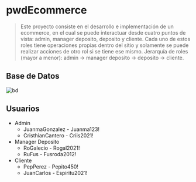 # pwdEcommerce

> Este proyecto consiste en el desarrollo e implementación de un ecommerce, en el cual se puede interactuar desde cuatro puntos de vista: admin, manager deposito, deposito y cliente. Cada uno de estos roles tiene operaciones propias dentro del sitio y solamente se puede realizar acciones de otro rol si se tiene ese mismo. Jerarquía de roles (mayor a menor): admin -> manager deposito -> deposito -> cliente.

## Base de Datos
![bd](https://cdn.discordapp.com/attachments/905842288314421288/905951047644741652/chrome_rAjyISOlZk.png)

## Usuarios
- Admin
  - JuanmaGonzalez - Juanma123!
  - CristhianCantero - Criis2021!
- Manager Deposito
  - RoGalecio - Rogal2021!
  - RuFus - Fusroda2012!
- Cliente
  - PepPerez - Pepito450!
  - JuanCarlos - Espiritu2021! 
    